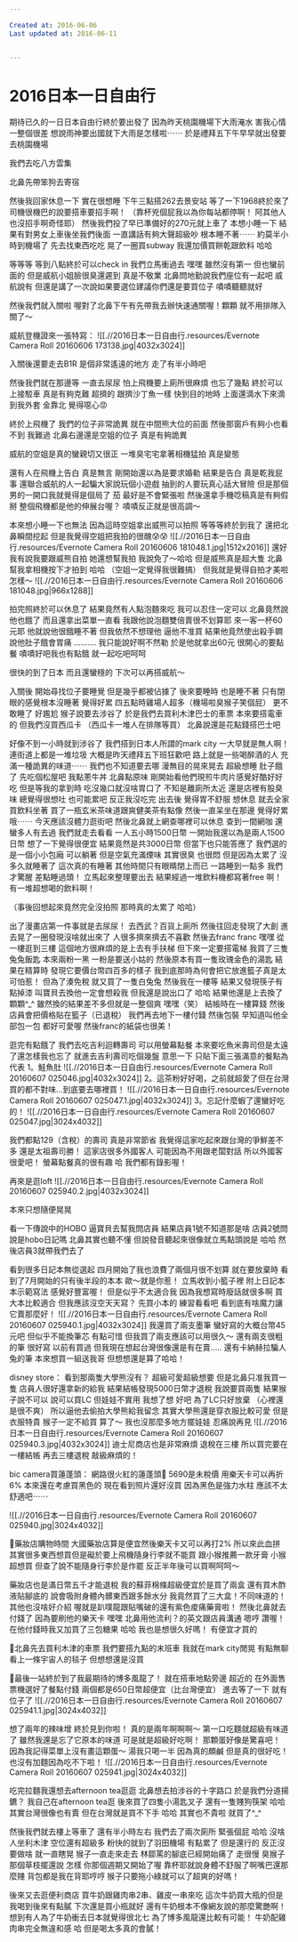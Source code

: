 ```yaml
---

Created at: 2016-06-06
Last updated at: 2016-06-11


---
```


# 2016日本一日自由行


期待已久的一日日本自由行終於要出發了
因為昨天桃園機場下大雨淹水
害我心情一整個很差
想說雨神要出國就下大雨是怎樣啦⋯⋯
於是禮拜五下午早早就出發要去桃園機場

我們去吃八方雲集

北鼻先帶笨狗去寄宿

然後我回家休息一下
實在很想睡
下午三點搭262去景安站
等了一下1968終於來了
司機很機巴的說要搭車要招手啊！
（靠杯兇個屁我以為你每站都停啊！
阿其他人也沒招手啊奇怪耶）
然後我們投了早已準備好的270元就上車了
本想小睡一下
結果有對男女上車後坐我們後面
一直講話有夠大聲超級吵
根本睡不著⋯⋯
約莫半小時到機場了
先去找東西吃吃
晃了一圈買subway
我還加價買餅乾跟飲料 哈哈

等等等
等到八點終於可以check in
我們立馬衝過去
嘿嘿
雖然沒有第一
但也蠻前面的
但是威航小姐臉很臭還遲到
真是不敬業
北鼻問地勤說我們座位有一起吧
威航說有
但還是講了一次說如果要選位建議你們還是要買位子
嘖嘖聽聽就好

然後我們就入關啦
喔對了北鼻下午有先帶我去辦快速通關喔！顆顆
就不用排隊入關了～

威航登機證來一張特寫：
![[.//2016日本一日自由行.resources/Evernote Camera Roll 20160606 173138.jpg\|4032x3024]]

入關後還要走去B1R
是個非常遙遠的地方
走了有半小時吧

然後我們就在那邊等
一直去尿尿
怕上飛機要上廁所很麻煩
也忘了幾點
終於可以上接駁車
真是有夠克難
超擠的
跟擠沙丁魚一樣
快到目的地時
上面還滴水下來滴到我外套
金靠北
覺得噁心😡

終於上飛機了
我們的位子非常詭異
就在中間熊大位的前面
然後那窗戶有夠小也看不到
我難過
北鼻右邊還是空姐的位子
真是有夠詭異

威航的空姐是真的蠻親切又很正
一堆臭宅宅拿著相機猛拍
真是變態

還有人在飛機上告白
真是無言
剛開始還以為是要求婚勒
結果是告白
真是乾我屁事
還聯合威航的人一起騙大家說玩個小遊戲
抽到的人要玩真心話大冒險
但是那個男的一開口我就覺得是個局了
茄
最好是不會緊張啦
然後還拿手機唸稿真是有夠假掰
整個飛機都是他的伸展台喔？
嘖嘖反正就是很高調～

本來想小睡一下也無法
因為這時空姐拿出威熊可以拍照
等等等終於到我了
還把北鼻瞬間挖起
但是我覺得空姐把我拍的很醜😰😰
![[.//2016日本一日自由行.resources/Evernote Camera Roll 20160606 181048.1.jpg\|1512x2016]]
還好我有說我要跟威熊自拍
她還想幫我拍
我說免了～哈哈
但是威熊真是超大隻
北鼻幫我拿相機按下才拍到
哈哈
（空姐一定覺得我很難搞）
但我就是覺得自拍才美啦怎樣～
![[.//2016日本一日自由行.resources/Evernote Camera Roll 20160606 181048.jpg\|966x1288]]

拍完照終於可以休息了
結果竟然有人點泡麵來吃
我可以忍住一定可以
北鼻竟然說他也餓了
而且還拿出菜單一直看
我跟他說泡麵雙倍賣很不划算耶
來一客一杯60元耶
他就說他很餓睡不著
但我依然不想理他
逼他不准買
結果他竟然使出殺手鐧
說他肚子餓會胃痛
..........
我只能說好啊不然勒
於是他就拿出60元
很開心的要點餐
嘖嘖好吧我也有點餓
就一起吃吧呵呵

很快的到了日本
而且還蠻穩的
下次可以再搭威航～

入關後
開始尋找位子要睡覺
但是幾乎都被佔據了
後來要睡時
也是睡不著
只有閉眼的感覺根本沒睡著
覺得好累
四五點時雞場人超多（機場啦臭猴子笑個屁）
更不敢睡了
好尷尬
猴子說要去涉谷了
於是我們去買利木津巴士的車票
本來要搭電車的
但我們沒買西瓜卡
（西瓜卡一堆人在排隊等買）
北鼻說還是花點錢搭巴士吧

好像不到一小時就到涉谷了
我們搭到日本人所謂的mark city
一大早就是無人啊！
連街道上都是一堆垃圾
大概是昨天禮拜五下班狂歡吧
路上就是一些喝醉酒的人
充滿一種詭異的味道⋯⋯
我們也不知道要去哪
漫無目的晃來晃去
超級想睡
肚子餓了
先吃個松屋吧
我點蔥牛丼
北鼻點原味
剛開始看他們現煎牛肉片感覺好酷好好吃
但是等我的拿到時
吃沒幾口就沒啥胃口了
不知是離廁所太近
還是店裡有股臭味
總覺得很想吐
也可能累吧
反正我沒吃完
出去後
覺得胃不舒服
想休息
就去全家買飲料坐著
買了一瓶玄米茶味道跟爽健美茶有點像
然後一直呆坐在那邊
覺得好累哦⋯⋯
今天應該沒體力逛街吧
然後北鼻就上網查哪裡可以休息
查到一間網咖
還蠻多人有去過
我們就走去看看
一人五小時1500日幣
一開始我還以為是兩人1500日幣
想了一下覺得很便宜
結果竟然是共3000日幣
但當下也只能答應了
我們選的是一個小小包廂
可以躺著
但是空氣充滿煙味
其實很臭
也很悶
但是因為太累了
沒多久就睡著了
這次真的有睡著
其他時間只有眼睛閉上而已
一路睡到一點多
我們才驚醒
差點睡過頭！
立馬起來整理要出去
結果經過一堆飲料機都寫著free
啊！有一堆超想喝的飲料啊！

（事後回想起來竟然完全沒拍照
那時真的太累了
哈哈）

出了漫畫店第一件事就是去尿尿！
去西武？百貨上廁所
然後往回走發現了大創
進去晃了一圈發現沒啥就出來了
人很多擠來擠去不喜歡
然後去franc franc
嘿嘿
從一樓逛到三樓
這個地方很麻煩的是上去有手扶梯
但下來一定要搭電梯
我買了三隻兔兔飯匙
本來兩粉一黑
一粉是要送小姑的
然後原本有買一隻玫瑰金色的湯匙
結果在精算時
發現它要價台幣四百多的樣子
我到底那時為何會把它放進籃子真是太可怕惹！
但為了湊免稅
就又買了一隻白兔兔
然後我在一樓等
結果又發現筷子有點掉漆
叫寶貝去換他一定會想殺我
但我還是說出口了
哈哈
結果他還是上去換了顆顆^\_^
雖然換的結果差不多但就是一整個爽 嘿嘿（笑）
結帳時在一樓算錢
然後店員會把價格貼在籃子（已退稅）
我們再去地下一樓付錢
然後包裝
早知道叫他全部包一包
都好可愛喔
然後franc的紙袋也很美！

逛完有點餓了
我們去吃吉利迴轉壽司
可以用螢幕點餐
本來要吃魚米壽司但是太遠了還怎樣我也忘了
就進去吉利壽司吃個幾盤
意思一下
只貼下面三張滿意的餐點為代表
1。鮭魚肚
![[.//2016日本一日自由行.resources/Evernote Camera Roll 20160607 025046.jpg\|4032x3024]]
2。這茶粉好好喝，之前就超愛了但在台灣買的都不對味...到底要去哪裡買！
![[.//2016日本一日自由行.resources/Evernote Camera Roll 20160607 025047.1.jpg\|4032x3024]]
3。忘記什麼蝦了還蠻好吃的！
![[.//2016日本一日自由行.resources/Evernote Camera Roll 20160607 025047.jpg\|3024x4032]]

我們都點129（含稅）的壽司
真是非常節省
我覺得這家吃起來跟台灣的爭鮮差不多
還是太祖壽司勝！
這家店很多外國客人
可能因為不用跟老闆對話
所以外國客很愛吧！
螢幕點餐真的很有趣
哈
我們都有錄影喔！

再來是逛loft
![[.//2016日本一日自由行.resources/Evernote Camera Roll 20160607 025940.2.jpg\|4032x3024]]

本來只想隨便晃晃

看一下傳說中的HOBO
逼寶貝去幫我問店員
結果店員1號不知道那是啥
店員2號問說是hobo日記嗎
北鼻其實也聽不懂
但說發音聽起來很像就立馬點頭說是
哈哈
然後店員3就帶我們去了

看到很多日記本無從選起
四月開始了我也浪費了兩個月很不划算
就在要放棄時
看到了7月開始的只有後半段的本本
歐～就是你惹！
立馬收到小籃子裡
附上日記本本示範寫法
感覺好豐富喔！
但是似乎不太適合我
因為我想寫時廢話就很多啊
買大本比較適合
但我應該沒空天天寫？
先買小本的
練習看看吧
看到底有啥魔力讓它賣那麼好！
![[.//2016日本一日自由行.resources/Evernote Camera Roll 20160607 025940.1.jpg\|4032x3024]]
我還買了兩支墨筆
蠻好寫的大概台幣45元吧
但似乎不能換筆芯
有點可惜
但我買了兩支應該可以用很久～
還有兩支很粗的筆
很好寫
以前有買過
但我現在想起台灣很像還是有在賣.....
還有卡納赫拉騙人兔的筆
本來想買一組送我哥
但想想還是算了哈哈！

disney store：
看到那兩隻大學熊沒有？
超級可愛超級想要
但是北鼻只准我買一隻
店員人很好還拿新的給我
結果結帳發現5000日幣才退稅
我說要買兩隻
結果猴子說不可以
說可以買LC
但娃娃不實用
我想了想
好吧
為了LC只好放棄
（心裡還是很不爽）
所以逼他去偷拍大學熊給我留念
其實大學熊還是穿衣服比較可愛
但是衣服特貴
猴子一定不給買
算了～
我也沒那麼多地方擺娃娃
忍痛說再見
![[.//2016日本一日自由行.resources/Evernote Camera Roll 20160607 025940.3.jpg\|4032x3024]]
迪士尼商店也是非常麻煩
退稅在三樓
所以買完要在一樓結帳
再去三樓退稅
敲級麻煩的！

bic camera買蓮蓬頭：
網路很火紅的蓮蓬頭🚿
5690是未稅價
用樂天卡可以再折6%
本來還在考慮買黑色的
現在看到照片還好沒買
因為黑色是強力水柱
應該不太舒適吧⋯⋯

![[.//2016日本一日自由行.resources/Evernote Camera Roll 20160607 025940.jpg\|3024x4032]]

🔻藥妝店購物時間
大國藥妝店算是便宜然後樂天卡又可以再打2%
所以來此血拼
其實很多東西想買但是礙於要上飛機隨身行李就不能買
跟小猴推薦一款牙膏
小猴超想買
但查了說不能隨身行李於是作罷
反正半年後可以買啊呵呵～

藥妝店也是滿日幣五千才能退稅
我的蘇菲棉條超級便宜於是買了兩盒
還有買木酢液貼腳底的
說會吸附身體內髒東西跟多餘水分
我竟然買了三大盒！不同味道的！
其他也沒啥好介紹
喔就是趴噗龍跟貼嘴破的還有紫色痠痛藥膏啦！
然後北鼻就去付錢了
因為要刷他的樂天卡
嘿嘿
北鼻用他流利？的英文跟店員溝通
嗯哼
讚喔！
在他付錢時我又加買了三包糖果
哈哈
我也是想很久好嗎！
有便宜才買的

🚌北鼻先去買利木津的車票
我們要搭九點的末班車
我就在mark city閒晃
有點無聊
看上一條宇宙人的毯子
但想想還是沒買

🍜最後一站終於到了我最期待的博多風龍了！
就在搭車地點旁邊
超近的
在外面售票機選好了餐點付錢
兩個都是650日幣超便宜（比台灣便宜）
進去等了一下
就有位子了
![[.//2016日本一日自由行.resources/Evernote Camera Roll 20160607 025941.1.jpg\|3024x4032]]

想了兩年的辣味增
終於見到你啦！
真的是兩年啊啊啊～
第一口吃麵就超級有味道了
雖然我還是忘了它原本的味道
可是就是超級好吃啊！
那顆蛋好像是驚喜吧！
因為我記得菜單上沒有畫這顆蛋～
湯我只喝一半
因為真的頗鹹
但是真的很好吃！
也沒有加麵因為吃不下啦！
![[.//2016日本一日自由行.resources/Evernote Camera Roll 20160607 025941.jpg\|3024x4032]]

吃完拉麵我還想去afternoon tea逛逛
北鼻想去拍涉谷的十字路口
於是我們分道揚鑣？
我自己在afternoon tea逛
後來買了四隻小湯匙叉子
還有一隻賤狗筷架
哈哈
其實台灣很像也有賣
但在台灣就是買不下手
哈哈
其實也不貴啦
就買了^\_^

然後我們就去樓上等車了
還有半小時左右
我們去了兩次廁所
緊張個屁
哈哈
沒啥人坐利木津
空位還有超級多
粉快的就到了羽田機場
有點累了
但是還行的
反正沒要做啥
就一直瞎晃
猴子一直走來走去
林鄒罵的腳底已經開始痛了
走很慢
臭猴子那個草枝擺還說
怎樣 你那個週期又開始了喔
靠杯耶就說身體不舒服了啊嘴巴還那麼賤
背包都是我在背耶哼哼
猴子只要拖小綠就可以了超爽的好嗎！

後來又去逛便利商店
買牛奶跟雞肉串2串、雞皮一串來吃
這次牛奶買大瓶的但是我喝到後來有點膩
下次還是買小瓶就好
還有牛奶根本不像網友說的那麼驚艷啊！
想到有人為了牛奶衝去日本就覺得很北七
為了博多風龍還比較有可能！
牛奶配雞肉串完全無違和感
哈
但是喝太多真的會膩！

